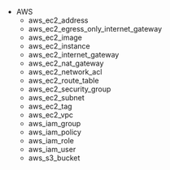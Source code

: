 * AWS
  - aws_ec2_address
  - aws_ec2_egress_only_internet_gateway
  - aws_ec2_image
  - aws_ec2_instance
  - aws_ec2_internet_gateway
  - aws_ec2_nat_gateway
  - aws_ec2_network_acl
  - aws_ec2_route_table
  - aws_ec2_security_group
  - aws_ec2_subnet
  - aws_ec2_tag
  - aws_ec2_vpc
  - aws_iam_group
  - aws_iam_policy
  - aws_iam_role
  - aws_iam_user
  - aws_s3_bucket
